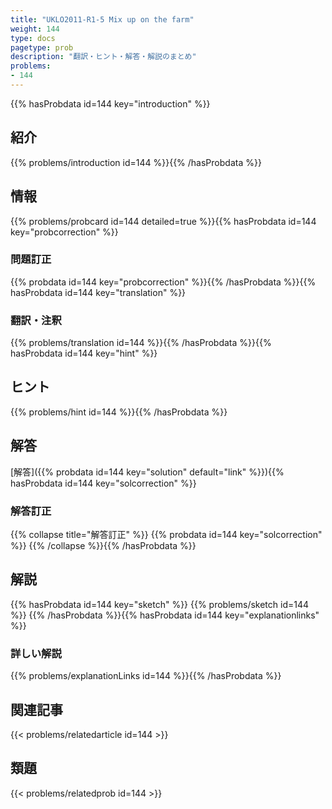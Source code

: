 ```yaml
---
title: "UKLO2011-R1-5 Mix up on the farm"
weight: 144
type: docs
pagetype: prob
description: "翻訳・ヒント・解答・解説のまとめ"
problems: 
- 144
---
```


{{% hasProbdata id=144 key="introduction" %}}

## 紹介

{{% problems/introduction id=144 %}}{{% /hasProbdata %}}

## 情報

{{% problems/probcard id=144 detailed=true %}}{{% hasProbdata id=144 key="probcorrection" %}}

### 問題訂正

{{% probdata id=144 key="probcorrection" %}}{{% /hasProbdata %}}{{% hasProbdata id=144 key="translation" %}}

### 翻訳・注釈

{{% problems/translation id=144 %}}{{% /hasProbdata %}}{{% hasProbdata id=144 key="hint" %}}

## ヒント

{{% problems/hint id=144 %}}{{% /hasProbdata %}}

## 解答

[解答]({{% probdata id=144 key="solution" default="link" %}}){{% hasProbdata id=144 key="solcorrection" %}}

### 解答訂正

{{% collapse title="解答訂正" %}}
{{% probdata id=144 key="solcorrection" %}}
{{% /collapse %}}{{% /hasProbdata %}}

## 解説

{{% hasProbdata id=144 key="sketch" %}}
{{% problems/sketch id=144 %}}
{{% /hasProbdata %}}{{% hasProbdata id=144 key="explanationlinks" %}}

### 詳しい解説

{{% problems/explanationLinks id=144 %}}{{% /hasProbdata %}}

## 関連記事

{{< problems/relatedarticle id=144 >}}

## 類題

{{< problems/relatedprob id=144 >}}
